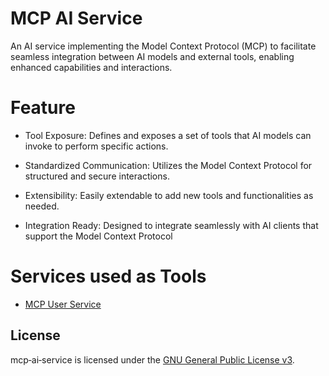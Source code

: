 # MCP AI Service

An AI service implementing the Model Context Protocol (MCP) to facilitate seamless integration between AI models and external tools, enabling enhanced capabilities and interactions.

# Feature

- Tool Exposure: Defines and exposes a set of tools that AI models can invoke to perform specific actions.

- Standardized Communication: Utilizes the Model Context Protocol for structured and secure interactions.

- Extensibility: Easily extendable to add new tools and functionalities as needed.

- Integration Ready: Designed to integrate seamlessly with AI clients that support the Model Context Protocol

# Services used as Tools

- [MCP User Service](https://github.com/srijan-singh/mcp-user-service/)

## License

mcp‑ai‑service is licensed under the [GNU General Public License v3](LICENSE).

